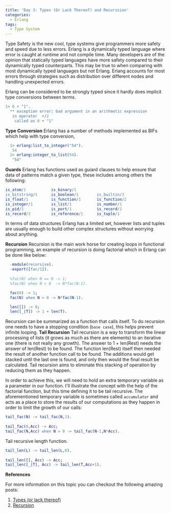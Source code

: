 ```yaml
---
title: 'Day 3: Types (Or Lack Thereof) and Recurssion'
categories:
  - Erlang
tags:
  - Type System
---
```

  Type Safety is the new cool, type systems give programmers more safety and speed due to less errors. Erlang is a dynamically typed language where error is caught at runtime and not compile time.
  Many developers are of the opinion that statically typed languages have more safety compared to their dynamically typed counterparts. This may be true to when comparing with most dynamically typed languages but not Erlang. Erlang accounts for most errors through strategies such as distribution over different nodes and handling unexpected errors.
  
  Erlang can be considered to be strongly typed since it hardly does implicit type conversions between terms.
  ```erlang
  1> 6 + "1".
    ** exception error: bad argument in an arithmetic expression
     in operator  +/2
      called as 6 + "1"
  ```

**Type Conversion**
Erlang has a number of methods implemented as BIFs which help with type conversion, 
```erlang
  1> erlang:list_to_integer("54").
   54
  2> erlang:integer_to_list(54).
   "54"
```

**Guards**
Erlang has functions used as guiard clauses to help ensure that data of patterns match a given type, these includes among others the following:

```erlang
is_atom/1           is_binary/1        
is_bitstring/1      is_boolean/1        is_builtin/3       
is_float/1          is_function/1       is_function/2      
is_integer/1        is_list/1           is_number/1        
is_pid/1            is_port/1           is_record/2        
is_record/3         is_reference/1      is_tuple/1     
```
In terms of data structures Erlang has a limited set, however lists and tuples are usually enough to build other complex structures without worrying about anything.
  
**Recursion**
Recursion is the main work horse for creating loops in functional programming, an example of recursion is doing factorial which in Erlang can be done like below:
```erlang
  -module(recursive).
  -export([fac/1]).
 
  %fac(N) when N == 0 -> 1;
  %fac(N) when N > 0  -> N*fac(N-1).

  fac(0) -> 1;
  fac(N) when N > 0 -> N*fac(N-1).

  len([]) -> 0;
  len([_|T]) -> 1 + len(T).
```
Recursion can be summarized as a function that calls itself. To do recursion one needs to have a stopping condition (`base case`), this helps prevent infinite looping. 
**Tail Recursion**
Tail recursion is a way to transform the linear processing of lists (it grows as much as there are elements) to an iterative one (there is not really any growth).
The answer to 1 + len(Rest) needs the answer of len(Rest) to be found. The function len(Rest) itself then needed the result of another function call to be found. The additions would get stacked until the last one is found, and only then would the final result be calculated. Tail recursion aims to eliminate this stacking of operation by reducing them as they happen.

In order to achieve this, we will need to hold an extra temporary variable as a parameter in our function. I'll illustrate the concept with the help of the factorial function, but this time defining it to be tail recursive. The aforementioned temporary variable is sometimes called `accumulator` and acts as a place to store the results of our computations as they happen in order to limit the growth of our calls:
```erlang
tail_fac(N) -> tail_fac(N,1).
 
tail_fac(0,Acc) -> Acc;
tail_fac(N,Acc) when N > 0 -> tail_fac(N-1,N*Acc).
```

Tail recursive length function.
```erlang
tail_len(L) -> tail_len(L,0).
 
tail_len([], Acc) -> Acc;
tail_len([_|T], Acc) -> tail_len(T,Acc+1).
```

**References**

  For more information on this topic you can checkout the following amazing posts:
1. [Types (or lack thereof)](https://learnyousomeerlang.com/types-or-lack-thereof)
2. [Recursion](https://learnyousomeerlang.com/recursion)

